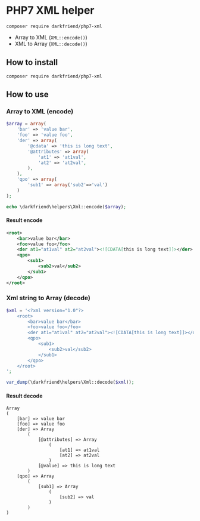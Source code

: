 # PHP7 XML helper

``composer require darkfriend/php7-xml``

* Array to XML (``` XML::encode() ```)
* XML to Array (``` XML::decode() ```)

## How to install

```
composer require darkfriend/php7-xml
```

## How to use

### Array to XML (encode)

```php
$array = array(
    'bar' => 'value bar',
    'foo' => 'value foo',
    'der' => array(
        '@cdata' => 'this is long text',
        '@attributes' => array(
            'at1' => 'at1val',
            'at2' => 'at2val',
        ),
    ),
    'qpo' => array(
        'sub1' => array('sub2'=>'val')
    )
);

echo \darkfriend\helpers\Xml::encode($array);
```

#### Result encode

```xml
<root>
    <bar>value bar</bar>
    <foo>value foo</foo>
    <der at1="at1val" at2="at2val"><![CDATA[this is long text]]></der>
    <qpo>
        <sub1>
            <sub2>val</sub2>
        </sub1>
    </qpo>
</root>
```

### Xml string to Array (decode)

```php
$xml = '<?xml version="1.0"?>
    <root>
        <bar>value bar</bar>
        <foo>value foo</foo>
        <der at1="at1val" at2="at2val"><![CDATA[this is long text]]></der>
        <qpo>
            <sub1>
                <sub2>val</sub2>
            </sub1>
        </qpo>
    </root>
';

var_dump(\darkfriend\helpers\Xml::decode($xml));
```

#### Result decode

```
Array
(
    [bar] => value bar
    [foo] => value foo
    [der] => Array
        (
            [@attributes] => Array
                (
                    [at1] => at1val
                    [at2] => at2val
                )
            [@value] => this is long text
        )
    [qpo] => Array
        (
            [sub1] => Array
                (
                    [sub2] => val
                )
        )
)
```